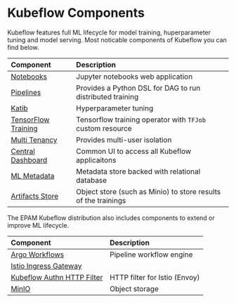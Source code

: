 # Kubeflow Components

Kubeflow features full ML lifecycle for model training, huperparameter tuning and model serving. Most noticable components of Kubeflow you can find below.

| Component | Description |
| :---      | :---    |
| [Notebooks](notebooks) | Jupyter notebooks web application |
| [Pipelines](pipelines) | Provides a Python DSL for DAG to run distributed training |
| [Katib](katib) | Hyperparameter tuning |
| [TensorFlow Training](tensorflow-training) | Tensorflow training operator with `TFJob` custom resource |
| [Multi Tenancy](https://www.kubeflow.org/docs/components/multi-tenancy/) | Provides multi-user isolation |
| [Central Dashboard](central-dashboard) | Common UI to access all Kubeflow applicaitons |
| [ML Metadata](ml-metadata) | Metadata store backed with relational database |
| [Artifacts Store](https://www.kubeflow.org/docs/components/pipelines/concepts/output-artifact/) | Object store (such as Minio) to store results of the trainings |

The EPAM Kubeflow distribution also includes components to extend or improve ML lifecycle.

| Component | Description |
| :---      | :---    |
| [Argo Workflows](argo-workflows) | Pipeline workflow engine |
| [Istio Ingress Gateway](istio-ingress-gateway) | |
| [Kubeflow Authn HTTP Filter](kubeflow-authn) | HTTP filter for Istio (Envoy) |
| [MinIO](minio) | Object storage |
